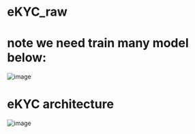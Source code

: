 # eKYC_raw
# note we need train many model below:
![image](https://github.com/Quanghuy99/eKYC_raw/assets/30777550/5de865b3-a604-437e-b96a-9601f2feb790)
# eKYC architecture
![image](https://github.com/Quanghuy99/eKYC_raw/assets/30777550/85615626-3dad-4378-b6fb-eacd4d86a249)
